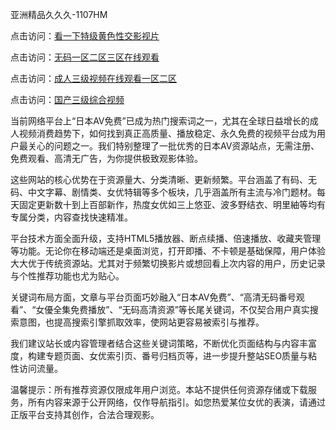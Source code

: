 亚洲精品久久久-1107HM

点击访问：<a href="https://heiliaoxqkkct.pages.dev">看一下特级黄色性交影视片</a>

点击访问：<a href="https://heiliaowzu4ur.pages.dev">无码一区二区三区在线观看</a>

点击访问：<a href="https://heiliao2dmwwy.pages.dev">成人三级视频在线观看一区二区</a>

点击访问：<a href="https://heiliaoll4qsx.pages.dev">国产三级综合视频</a>


当前网络平台上“日本AV免费”已成为热门搜索词之一，尤其在全球日益增长的成人视频消费趋势下，如何找到真正高质量、播放稳定、永久免费的视频平台成为用户最关心的问题之一。我们特别整理了一批优秀的日本AV资源站点，无需注册、免费观看、高清无广告，为你提供极致观影体验。

这些网站的核心优势在于资源量大、分类清晰、更新频繁。平台涵盖了有码、无码、中文字幕、剧情类、女优特辑等多个板块，几乎涵盖所有主流与冷门题材。每天固定更新数十到上百部新作，热度女优如三上悠亚、波多野结衣、明里紬等均有专属分类，内容查找快速精准。

平台技术方面全面升级，支持HTML5播放器、断点续播、倍速播放、收藏夹管理等功能。无论你在移动端还是桌面浏览，打开即播、不卡顿是基础保障，用户体验大大优于传统资源站。尤其对于频繁切换影片或想回看上次内容的用户，历史记录与个性推荐功能也尤为贴心。

关键词布局方面，文章与平台页面巧妙融入“日本AV免费”、“高清无码番号观看”、“女優全集免费播放”、“无码高清资源”等长尾关键词，不仅契合用户真实搜索意图，也提高搜索引擎抓取效率，使网站更容易被索引与推荐。

我们建议站长或内容管理者结合这些关键词策略，不断优化页面结构与内容丰富度，构建专题页面、女优索引页、番号归档页等，进一步提升整站SEO质量与粘性访问流量。

温馨提示：所有推荐资源仅限成年用户浏览。本站不提供任何资源存储或下载服务，所有内容来源于公开网络，仅作导航指引。如您热爱某位女优的表演，请通过正版平台支持其创作，合法合理观影。



<span style="display:none;">[Canonical link](  )</span>
